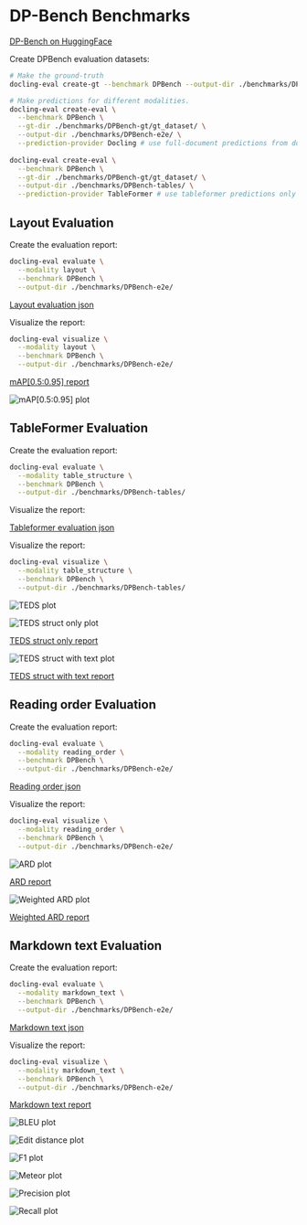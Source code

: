 # DP-Bench Benchmarks

[DP-Bench on HuggingFace](https://huggingface.co/datasets/upstage/dp-bench)

Create DPBench evaluation datasets:

```sh
# Make the ground-truth
docling-eval create-gt --benchmark DPBench --output-dir ./benchmarks/DPBench-gt/ 

# Make predictions for different modalities.
docling-eval create-eval \
  --benchmark DPBench \
  --gt-dir ./benchmarks/DPBench-gt/gt_dataset/ \
  --output-dir ./benchmarks/DPBench-e2e/ \
  --prediction-provider Docling # use full-document predictions from docling
  
docling-eval create-eval \
  --benchmark DPBench \
  --gt-dir ./benchmarks/DPBench-gt/gt_dataset/ \
  --output-dir ./benchmarks/DPBench-tables/ \
  --prediction-provider TableFormer # use tableformer predictions only
```

## Layout Evaluation

Create the evaluation report:

```sh
docling-eval evaluate \
  --modality layout \
  --benchmark DPBench \
  --output-dir ./benchmarks/DPBench-e2e/ 

```

[Layout evaluation json](evaluations/DPBench/evaluation_DPBench_layout.json)

Visualize the report:

```sh
docling-eval visualize \
  --modality layout \
  --benchmark DPBench \
  --output-dir ./benchmarks/DPBench-e2e/ 
```

[mAP[0.5:0.95] report](evaluations/DPBench/evaluation_DPBench_layout_mAP_0.5_0.95.txt)

![mAP[0.5:0.95] plot](evaluations/DPBench/evaluation_DPBench_layout_mAP_0.5_0.95.png)


## TableFormer Evaluation

Create the evaluation report:

```sh
docling-eval evaluate \
  --modality table_structure \
  --benchmark DPBench \
  --output-dir ./benchmarks/DPBench-tables/ 
```


Visualize the report:

[Tableformer evaluation json](evaluations/DPBench/evaluation_DPBench_tableformer.json)

Visualize the report:

```sh
docling-eval visualize \
  --modality table_structure \
  --benchmark DPBench \
  --output-dir ./benchmarks/DPBench-tables/ 
```

![TEDS plot](evaluations/DPBench/evaluation_DPBench_tableformer-delta_row_col.png)

![TEDS struct only plot](evaluations/DPBench/evaluation_DPBench_tableformer_TEDS_struct-only.png)

[TEDS struct only report](evaluations/DPBench/evaluation_DPBench_tableformer_TEDS_struct-only.txt)

![TEDS struct with text plot](evaluations/DPBench/evaluation_DPBench_tableformer_TEDS_struct-with-text.png)

[TEDS struct with text report](evaluations/DPBench/evaluation_DPBench_tableformer_TEDS_struct-with-text.txt)


## Reading order Evaluation

Create the evaluation report:

```sh
docling-eval evaluate \
  --modality reading_order \
  --benchmark DPBench \
  --output-dir ./benchmarks/DPBench-e2e/ 
```

[Reading order json](evaluations/DPBench/evaluation_DPBench_reading_order.json)

Visualize the report:

```sh
docling-eval visualize \
  --modality reading_order \
  --benchmark DPBench \
  --output-dir ./benchmarks/DPBench-e2e/ 
```

![ARD plot](evaluations/DPBench/evaluation_DPBench_reading_order_ARD_norm.png)

[ARD report](evaluations/DPBench/evaluation_DPBench_reading_order_ARD_norm.txt)

![Weighted ARD plot](evaluations/DPBench/evaluation_DPBench_reading_order_weighted_ARD.png)

[Weighted ARD report](evaluations/DPBench/evaluation_DPBench_reading_order_weighted_ARD.txt)


## Markdown text Evaluation

Create the evaluation report:

```sh
docling-eval evaluate \
  --modality markdown_text \
  --benchmark DPBench \
  --output-dir ./benchmarks/DPBench-e2e/ 
```

[Markdown text json](evaluations/DPBench/evaluation_DPBench_markdown_text.json)


Visualize the report:

```sh
docling-eval visualize \
  --modality markdown_text \
  --benchmark DPBench \
  --output-dir ./benchmarks/DPBench-e2e/ 
```


[Markdown text report](evaluations/DPBench/evaluation_DPBench_markdown_text.txt)


![BLEU plot](evaluations/DPBench/evaluation_DPBench_markdown_text_BLEU.png)

![Edit distance plot](evaluations/DPBench/evaluation_DPBench_markdown_text_edit_distance.png)

![F1 plot](evaluations/DPBench/evaluation_DPBench_markdown_text_F1.png)

![Meteor plot](evaluations/DPBench/evaluation_DPBench_markdown_text_meteor.png)

![Precision plot](evaluations/DPBench/evaluation_DPBench_markdown_text_precision.png)

![Recall plot](evaluations/DPBench/evaluation_DPBench_markdown_text_recall.png)
